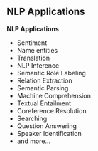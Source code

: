 ## NLP Applications

<object data="_static/nlp-applications.pdf" width="950" height="650" type='application/pdf'/></object>

**NLP Applications**
- Sentiment
- Name entities
- Translation
- NLP Inference
- Semantic Role Labeling
- Relation Extraction
- Semantic Parsing
- Machine Comprehension
- Textual Entailment
- Coreference Resolution
- Searching
- Question Answering
- Speaker Identification
- and more...

